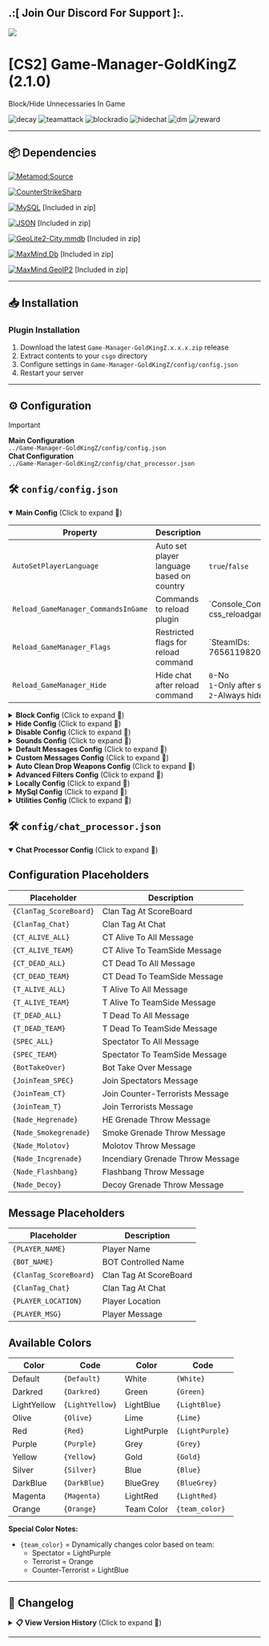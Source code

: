 ## .:[ Join Our Discord For Support ]:.

<a href="https://discord.com/invite/U7AuQhu"><img src="https://discord.com/api/guilds/651838917687115806/widget.png?style=banner2"></a>

# [CS2] Game-Manager-GoldKingZ (2.1.0)

Block/Hide Unnecessaries In Game

![decay](https://github.com/oqyh/cs2-Game-Manager/assets/48490385/6960136b-4aef-467e-b1ad-e4ec8c6baf8a)
![teamattack](https://github.com/oqyh/cs2-Game-Manager/assets/48490385/09beefa3-8431-4325-9352-9e2451b0d234)
![blockradio](https://github.com/oqyh/cs2-Game-Manager/assets/48490385/26efd5d8-3c3f-44c1-a0e6-43c6ce2157b8)
![hidechat](https://github.com/oqyh/cs2-Game-Manager/assets/48490385/1b5e2e57-3936-416f-895b-02731780e577)
![dm](https://github.com/user-attachments/assets/8e7e1631-bd94-4f8c-be22-20e3175eddec)
![reward](https://github.com/user-attachments/assets/6964f35e-daa9-4132-9d47-52dfd1947abf)


---

## 📦 Dependencies

[![Metamod:Source](https://img.shields.io/badge/Metamod:Source-2d2d2d?logo=sourceengine)](https://www.sourcemm.net)

[![CounterStrikeSharp](https://img.shields.io/badge/CounterStrikeSharp-83358F)](https://github.com/roflmuffin/CounterStrikeSharp)


[![MySQL](https://img.shields.io/badge/MySQL-4479A1?logo=mysql&logoColor=white)](https://dev.mysql.com/doc/connector-net/en/) [Included in zip]

[![JSON](https://img.shields.io/badge/JSON-000000?logo=json)](https://www.newtonsoft.com/json) [Included in zip]

[![GeoLite2-City.mmdb](https://img.shields.io/badge/GeoLite2--City.mmdb-181717?logo=github&logoColor=white)](https://github.com/P3TERX/GeoLite.mmdb) [Included in zip]

[![MaxMind.Db](https://img.shields.io/badge/MaxMind.Db-2A4365?logo=database&logoColor=white)](https://www.nuget.org/packages/MaxMind.Db) [Included in zip]

[![MaxMind.GeoIP2](https://img.shields.io/badge/MaxMind.GeoIP2-2A4365?logo=database&logoColor=white)](https://www.nuget.org/packages/MaxMind.GeoIP2) [Included in zip]

---

## 📥 Installation

### Plugin Installation
1. Download the latest `Game-Manager-GoldKingZ.x.x.x.zip` release
2. Extract contents to your `csgo` directory
3. Configure settings in `Game-Manager-GoldKingZ/config/config.json`
4. Restart your server

---

## ⚙️ Configuration

> [!IMPORTANT]
> **Main Configuration**  
> `../Game-Manager-GoldKingZ/config/config.json`  
> **Chat Configuration**  
> `../Game-Manager-GoldKingZ/config/chat_processor.json`


## 🛠️ `config/config.json`

<details open>
<summary><b>Main Config</b> (Click to expand 🔽)</summary>

| Property | Description | Values | Required |  
|----------|-------------|--------|----------|
| `AutoSetPlayerLanguage` | Auto set player language based on country | `true`/`false` | - |
| `Reload_GameManager_CommandsInGame` | Commands to reload plugin | `Console_Commands: css_reloadgamemanager,css_reloadgm | Chat_Commands:` | - |
| `Reload_GameManager_Flags` | Restricted flags for reload command | `SteamIDs: 76561198206086993,STEAM_0:1:507335558 | Flags: @css/root,@css/admin | Groups: #css/root,#css/admin` | - |
| `Reload_GameManager_Hide` | Hide chat after reload command | `0`-No<br>`1`-Only after success<br>`2`-Always hide | - |

</details>

<details>
<summary><b>Block Config</b> (Click to expand 🔽)</summary>

| Property | Description | Values | Required |  
|----------|-------------|--------|----------|
| `BlockRadio` | Block Players Radio | `true`/`false` | - |
| `BlockBotRadio` | Block Bot Radio | `true`/`false` | - |
| `BlockGrenadesRadio` | Block Radio When Throwing Grenades | `true`/`false` | - |
| `BlockChatWheel` | Block Chat Wheel | `true`/`false` | - |
| `BlockPing` | Block Players Ping | `true`/`false` | - |
| `BlockNameChanger` | Block animated name changers | `0`-No<br>`1`-Send to spec with warning<br>`2`-Send to spec + execute command after delay | - |
| `BlockNameChanger_Block` | Block duration (seconds) | e.g. `10` | `BlockNameChanger=1 or 2` |
| `BlockNameChanger_SendServerConsoleCommand` | Command after block timer | Placeholders: `{PLAYER_NAME}`, `{PLAYER_ID}`, etc. | `BlockNameChanger=2` |
| `Block_Commands_StartWith` | Block commands starting with | Array of strings | - |
| `Block_Commands_StartWith_IgnoreCase` | Ignore case for start-with | `true`/`false` | - |
| `Block_Commands_Contains` | Block commands containing | Array of strings | - |
| `Block_Commands_Contains_IgnoreCase` | Ignore case for contains | `true`/`false` | - |
| `Block_Commands_Ignore_Flags` | Ignore flags for command blocking | `SteamIDs: | Flags: | Groups:` | - |

</details>

<details>
<summary><b>Hide Config</b> (Click to expand 🔽)</summary>

| Property | Description | Values | Required |  
|----------|-------------|--------|----------|
| `HideRadar` | Hide Players Radar | `true`/`false` | - |
| `HideKillfeed` | Hide Killfeed | `0`-No<br>`1`-Hide completely<br>`2`-Show only my kills | - |
| `HideBloodAndHsSpark` | Hide Blood/Headshot Effects | `true`/`false` | - |
| `HideTeamMateHeadTag` | Hide Teammate Head Tags | `0`-No<br>`1`-Disable completely<br>`2`-Disable behind walls<br>`3`-Disable by distance | - |
| `HideTeamMateHeadTag_Distance` | Head Tag Visibility Distance | `50`-Very close<br>`150`-Close<br>`250`-Far | `HideTeamMateHeadTag=3` |
| `HideDeadBody` | Hide Dead Bodies | `0`-No<br>`1`-Immediately<br>`2`-After delay<br>`3`-Decay body | - |
| `HideDeadBody_Delay` | Body Hide Delay (seconds) | e.g. `10` | `HideDeadBody=2` |
| `HideLegs` | Hide Player Legs | `true`/`false` | - |
| `HideChatHUD` | Hide Chat HUD | `0`-No<br>`1`-Yes<br>`2`-Yes with delay | - |
| `HideChatHUD_Delay` | Chat Hide Delay (seconds) | e.g. `10` | `HideChatHUD=2` |
| `HideWeaponsHUD` | Hide Weapons Icons | `true`/`false` | - |

</details>

<details>
<summary><b>Disable Config</b> (Click to expand 🔽)</summary>

| Property | Description | Values | Required |  
|----------|-------------|--------|----------|
| `DisableFallDamage` | Disable Players Fall Damage | `true`/`false` | - |
| `DisableSvCheats_1` | Force-disable sv_cheats | `true`/`false` | - |
| `DisableC4` | Disable C4 In Game | `true`/`false` | - |
| `DisableCameraSpectator` | Disable spectator camera transitions | `true`/`false` | - |
| `DisableAimPunch` | Disable screen shake when damaged | `0`-No<br>`1`-Yes<br>`2`-Togglable (enabled by default)<br>`3`-Togglable (disabled by default) | - |
| `DisableAimPunch_CommandsInGame` | Toggle commands for aim punch | `Console_Commands: css_aim,css_aimpunch | Chat_Commands:` | `DisableAimPunch=2 or 3` |
| `DisableAimPunch_Flags` | Restricted flags for aim punch toggle | `SteamIDs: | Flags: | Groups:` | `DisableAimPunch=2 or 3` |
| `DisableAimPunch_Hide` | Hide chat after aim punch toggle | `0`-No<br>`1`-Only after success<br>`2`-Always hide | `DisableAimPunch=2 or 3` |

</details>

<details>
<summary><b>Sounds Config</b> (Click to expand 🔽)</summary>

| Property | Description | Values | Required |  
|----------|-------------|--------|----------|
| `Sounds_MuteMVPMusic` | Mute MVP music | `0`-No<br>`1`-MVP music only<br>`2`-MVP + round end music | - |
| `Sounds_MutePlayersFootSteps` | Mute footsteps | `true`/`false` | - |
| `Sounds_MuteJumpLand` | Mute jump land sounds | `true`/`false` | - |
| `Sounds_MuteKnife` | Mute knife stab sounds | `0`-No<br>`1`-Completely<br>`2`-Only on teammates | - |
| `Sounds_MuteKnife_SoundeventHash` | Soundevent hashes for knife mute | Array of numbers | `Sounds_MuteKnife=1 or 2` |
| `Sounds_MuteGunShots` | Mute gunshot sounds | `0`-No<br>`1`-Completely<br>`2`-Replace with M4 silencer<br>`3`-Replace with USP silencer<br>`4`-Custom replacement | - |
| `Sounds_MuteGunShots_weapon_id` | Custom gun sound: weapon ID | Number (e.g. `0`) | `Sounds_MuteGunShots=4` |
| `Sounds_MuteGunShots_sound_type` | Custom gun sound: type | Number (e.g. `9`) | `Sounds_MuteGunShots=4` |
| `Sounds_MuteGunShots_item_def_index` | Custom gun sound: item index | Number (e.g. `61`) | `Sounds_MuteGunShots=4` |
| `Custom_MuteSounds1` | Custom mute sounds 1 | `0`-No<br>`1`-Yes<br>`2`-Togglable (enabled)<br>`3`-Togglable (disabled) | - |
| `Custom_MuteSounds1_SoundeventHash_Global_Side` | Global soundevent hashes | Array of numbers | `Custom_MuteSounds1=1` |
| `Custom_MuteSounds1_SoundeventHash_Victim_Side` | Victim-side soundevent hashes | Array of numbers | `Custom_MuteSounds1=2 or 3` |
| `Custom_MuteSounds1_SoundeventHash_Attacker_Side` | Attacker-side soundevent hashes | Array of numbers | `Custom_MuteSounds1=2 or 3` |
| `Custom_MuteSounds1_CommandsInGame` | Toggle commands | `Console_Commands: | Chat_Commands:` | `Custom_MuteSounds1=2 or 3` |
| `Custom_MuteSounds1_Flags` | Restricted flags | `SteamIDs: | Flags: | Groups:` | `Custom_MuteSounds1=2 or 3` |
| `Custom_MuteSounds1_Hide` | Hide chat after toggle | `0`-No<br>`1`-Only after success<br>`2`-Always hide | `Custom_MuteSounds1=2 or 3` |
| `Custom_MuteSounds2` | Custom mute sounds 2 | `0`-No<br>`1`-Yes<br>`2`-Togglable (enabled)<br>`3`-Togglable (disabled) | - |
| `Custom_MuteSounds3` | Custom mute sounds 3 | `0`-No<br>`1`-Yes<br>`2`-Togglable (enabled)<br>`3`-Togglable (disabled) | - |

</details>

<details>
<summary><b>Default Messages Config</b> (Click to expand 🔽)</summary>

| Property | Description | Values | Required |  
|----------|-------------|--------|----------|
| `Ignore_BombPlantedHUDMessages` | Ignore bomb planted HUD messages/sound | `true`/`false` | - |
| `Ignore_TeamMateAttackMessages` | Ignore teammate attack messages | `true`/`false` | - |
| `Ignore_AwardsMoneyMessages` | Ignore money award messages | `true`/`false` | - |
| `Ignore_PlayerSavedYouByPlayerMessages` | Ignore "saved you" messages | `true`/`false` | - |
| `Ignore_ChickenKilledMessages` | Ignore chicken death messages | `true`/`false` | - |
| `Ignore_JoinTeamMessages` | Ignore team join messages | `true`/`false` | - |
| `Ignore_PlantingBombMessages` | Ignore "[PLANTING!]" messages | `true`/`false` | - |
| `Ignore_DefusingBombMessages` | Ignore "[DEFUSING!]" messages | `true`/`false` | - |
| `Ignore_DisconnectMessages` | Ignore disconnect messages | `0`-No<br>`1`-Completely<br>`2`-Also remove killfeed icon | - |
| `Ignore_Custom_TextMsg` | Ignore custom TextMsg messages | Array of strings | - |
| `Ignore_Custom_HintText` | Ignore custom HintText messages | Array of strings | - |
| `Ignore_Custom_RadioText` | Ignore custom RadioText messages | Array of strings | - |

</details>

<details>
<summary><b>Custom Messages Config</b> (Click to expand 🔽)</summary>

| Property | Description | Values | Required |  
|----------|-------------|--------|----------|
| `Custom_ChatMessages` | Enable custom chat messages (via `chat_processor.json`) | `true`/`false` | - |
| `Custom_JoinTeamMessages` | Customize team join messages | `true`-Exclude bots<br>`false`-Include bots | `Custom_ChatMessages=true` |
| `Custom_ThrowNadeMessages` | Customize grenade throw messages | `1`-Exclude bots<br>`2`-Include bots<br>`3`-Hide when (mp_teammates_are_enemies true)<br>`4`-Show when (exclude bots)<br>`5`-Show when (include bots) | `Custom_ChatMessages=true` |
| `Custom_ChatMessages_Mode` | Chat message visibility | `1`-Show to all<br>`2`-Alive can't see dead messages<br>`3`-Alive see only team dead messages | `Custom_ChatMessages=true` |
| `Custom_ChatMessages_ExcludeStartWith` | Exclude chat messages starting with prefixes | Array of strings | `Custom_ChatMessages=true` |
| `Custom_ChatMessages_ExcludeStartWith_IgnoreCase` | Ignore case for start-with | `true`/`false` | `Custom_ChatMessages=true` |
| `Custom_ChatMessages_ExcludeContains` | Exclude chat messages containing text | Array of strings | `Custom_ChatMessages=true` |
| `Custom_ChatMessages_ExcludeContains_IgnoreCase` | Ignore case for contains | `true`/`false` | `Custom_ChatMessages=true` |

</details>

<details>
<summary><b>Auto Clean Drop Weapons Config</b> (Click to expand 🔽)</summary>

| Property | Description | Values | Required |  
|----------|-------------|--------|----------|
| `AutoClean_Enable` | Enable auto clean dropped weapons | `true`/`false` | - |
| `AutoClean_Timer` | Check interval (seconds) | `1`-`999` | `AutoClean_Enable=true` |
| `AutoClean_MaxWeaponsOnGround` | Start cleaning when X weapons on ground | `1`-`999` | `AutoClean_Enable=true` |
| `AutoClean_TheseDroppedWeaponsOnly` | Weapons to auto clean | `A`-Snipers<br>`B`-Rifles<br>`C`-LMGs<br>`D`-Shotguns<br>`E`-SMGs<br>`F`-Pistols<br>`G`-Grenades<br>`H`-Defuse kits<br>`I`-Taser<br>`J`-Healthshot<br>`K`-Knives<br>`ANY`-All weapons<br>Or specific weapon names | `AutoClean_Enable=true` |

**Weapon Categories Key:**
- `A`: AWP, G3SG1, SCAR-20, SSG 08
- `B`: AK-47, AUG, FAMAS, Galil, M4 variants
- `C`: M249, Negev
- `D`: Mag-7, Nova, Sawed-off, XM1014
- `E`: Bizon, MAC-10, MP5, MP7, MP9, P90, UMP-45
- `F`: All pistols
- `G`: All grenades
- `H`: Defuse kits
- `I`: Zeus
- `J`: Healthshot
- `K`: Knives

</details>

<details>
<summary><b>Advanced Filters Config</b> (Click to expand 🔽)</summary>

| Property | Description | Values | Required |  
|----------|-------------|--------|----------|
| `Filter_Whitelist_Ips` | Whitelist IP addresses | Array of IPs | - |
| `Filter_Whitelist_URLs` | Whitelist URLs | Array of URLs | - |
| `Filter_Players_Names` | Filter player names | `0`-No<br>`1`-Check IPs<br>`2`-Check URLs<br>`3`-Check both | - |
| `Filter_Players_Chat` | Filter player chat | `0`-No<br>`1`-Check IPs<br>`2`-Check URLs<br>`3`-Check both | - |

</details>

<details>
<summary><b>Locally Config</b> (Click to expand 🔽)</summary>

| Property | Description | Values | Required |  
|----------|-------------|--------|----------|
| `Cookies_Enable` | Save player data locally | `0`-No<br>`1`-On disconnect<br>`2`-On map change | - |
| `Cookies_AutoRemovePlayerOlderThanXDays` | Auto delete inactive players (days) | `0`-Don't delete<br>`1`+ days | `Cookies_Enable=1 or 2` |

</details>

<details>
<summary><b>MySql Config</b> (Click to expand 🔽)</summary>

| Property | Description | Values | Required |  
|----------|-------------|--------|----------|
| `MySql_Enable` | Save player data to MySQL | `0`-No<br>`1`-On disconnect<br>`2`-On map change | - |
| `MySql_ConnectionTimeout` | Connection timeout (seconds) | e.g. `30` | `MySql_Enable=1 or 2` |
| `MySql_RetryAttempts` | Retry attempts on failure | e.g. `3` | `MySql_Enable=1 or 2` |
| `MySql_RetryDelay` | Delay between retries (seconds) | e.g. `2` | `MySql_Enable=1 or 2` |
| `MySql_Servers` | MySQL server configurations | Array of server objects | `MySql_Enable=1 or 2` |
| `MySql_AutoRemovePlayerOlderThanXDays` | Auto delete inactive players (days) | `0`-Don't delete<br>`1`+ days | `MySql_Enable=1 or 2` |

</details>

<details>
<summary><b>Utilities Config</b> (Click to expand 🔽)</summary>

| Property | Description | Values | Required |  
|----------|-------------|--------|----------|
| `AutoUpdateGeoLocation` | Auto update GeoLocation data | `true`/`false` | - |
| `EnableDebug` | Enable Debug Mode | `0`-No<br>`1`-Debug everything<br>`2`-Custom_MuteSounds only<br>`3`-Sounds_MuteGunShots only<br>`4`-Ignore_Custom messages only | - |

</details>

## 🛠️ `config/chat_processor.json`

<details open>
<summary><b>Chat Processor Config</b> (Click to expand 🔽)</summary>

## Configuration Placeholders
| Placeholder | Description |
|-------------|-------------|
| `{ClanTag_ScoreBoard}` | Clan Tag At ScoreBoard |
| `{ClanTag_Chat}` | Clan Tag At Chat |
| `{CT_ALIVE_ALL}` | CT Alive To All Message |
| `{CT_ALIVE_TEAM}` | CT Alive To TeamSide Message |
| `{CT_DEAD_ALL}` | CT Dead To All Message |
| `{CT_DEAD_TEAM}` | CT Dead To TeamSide Message |
| `{T_ALIVE_ALL}` | T Alive To All Message |
| `{T_ALIVE_TEAM}` | T Alive To TeamSide Message |
| `{T_DEAD_ALL}` | T Dead To All Message |
| `{T_DEAD_TEAM}` | T Dead To TeamSide Message |
| `{SPEC_ALL}` | Spectator To All Message |
| `{SPEC_TEAM}` | Spectator To TeamSide Message |
| `{BotTakeOver}` | Bot Take Over Message |
| `{JoinTeam_SPEC}` | Join Spectators Message |
| `{JoinTeam_CT}` | Join Counter-Terrorists Message |
| `{JoinTeam_T}` | Join Terrorists Message |
| `{Nade_Hegrenade}` | HE Grenade Throw Message |
| `{Nade_Smokegrenade}` | Smoke Grenade Throw Message |
| `{Nade_Molotov}` | Molotov Throw Message |
| `{Nade_Incgrenade}` | Incendiary Grenade Throw Message |
| `{Nade_Flashbang}` | Flashbang Throw Message |
| `{Nade_Decoy}` | Decoy Grenade Throw Message |

## Message Placeholders
| Placeholder | Description |
|-------------|-------------|
| `{PLAYER_NAME}` | Player Name |
| `{BOT_NAME}` | BOT Controlled Name |
| `{ClanTag_ScoreBoard}` | Clan Tag At ScoreBoard |
| `{ClanTag_Chat}` | Clan Tag At Chat |
| `{PLAYER_LOCATION}` | Player Location |
| `{PLAYER_MSG}` | Player Message |

## Available Colors
| Color | Code | Color | Code |
|-------|------|-------|------|
| Default | `{Default}` | White | `{White}` |
| Darkred | `{Darkred}` | Green | `{Green}` |
| LightYellow | `{LightYellow}` | LightBlue | `{LightBlue}` |
| Olive | `{Olive}` | Lime | `{Lime}` |
| Red | `{Red}` | LightPurple | `{LightPurple}` |
| Purple | `{Purple}` | Grey | `{Grey}` |
| Yellow | `{Yellow}` | Gold | `{Gold}` |
| Silver | `{Silver}` | Blue | `{Blue}` |
| DarkBlue | `{DarkBlue}` | BlueGrey | `{BlueGrey}` |
| Magenta | `{Magenta}` | LightRed | `{LightRed}` |
| Orange | `{Orange}` | Team Color | `{team_color}` |

**Special Color Notes:**
- `{team_color}` = Dynamically changes color based on team:
  - Spectator = LightPurple
  - Terrorist = Orange  
  - Counter-Terrorist = LightBlue

</details>

---


## 📜 Changelog

<details>
<summary><b>📋 View Version History</b> (Click to expand 🔽)</summary>

### [2.1.0]
- Rework On Plugin
- Optimize On Hook UnHook
- Moved Custom_JoinTeamMessages,Custom_ThrowNadeMessages,Custom_ChatMessages_ExcludeStartWith To Custom_ChatMessages (chat_processor.json)
- Fix/Compatibility With cs2fix
- Fix Exploit On Names/Chat In Custom_ChatMessages
- Fix HideDeadBody
- Fix Ignore_DisconnectMessages 2
- Fix AutoClean_Enable Lag
- Fix On chat_processor.json Flags
- Removed AutoClean_DropWeapons
- Added Reload_GameManager_CommandsInGame
- Added Reload_GameManager_Flags
- Added Reload_GameManager_Hide
- Added Block_Commands_StartWith
- Added Block_Commands_StartWith_IgnoreCase
- Added Block_Commands_Contains_IgnoreCase
- Added Block_Commands_Ignore_Flags
- Added DisableAimPunch
- Added DisableAimPunch_CommandsInGame
- Added DisableAimPunch_Flags
- Added DisableAimPunch_Hide
- Added Custom_MuteSounds1 And MuteSounds2 And MuteSounds3
- Added Custom_MuteSounds
- Added Custom_MuteSounds_SoundeventHash_Global_Side
- Added Custom_MuteSounds_SoundeventHash_Victim_Side
- Added Custom_MuteSounds_SoundeventHash_Attacker_Side
- Added Custom_MuteSounds_CommandsInGame
- Added Custom_MuteSounds_Flags
- Added Custom_MuteSounds_Hide
- Added Multiple MySql
- Added Locally 
- Added Added AutoSetPlayerLanguage
- Added Added BlockNameChanger
- Added Added BlockNameChanger_SendServerConsoleCommand
- Added Added Block_Commands_StartWith
- Added Added Block_Commands_StartWith_IgnoreCase
- Added Added Block_Commands_Contains
- Added Added Block_Commands_Contains_IgnoreCase
- Added Added Block_Commands_Ignore_Flags
- Added Added DisableCameraSpectator
- Added Added Sounds_MuteMVPMusic 2 = MVP Music And Round End Music
- Added Added Sounds_MuteKnife_SoundeventHash
- Added Added Ignore_Custom_TextMsg
- Added Added Ignore_Custom_HintText
- Added Added Ignore_Custom_RadioText
- Added Added Custom_ChatMessages_Mode
- Added Added Custom_ChatMessages_ExcludeStartWith
- Added Added Custom_ChatMessages_ExcludeStartWith_IgnoreCase
- Added Added Custom_ChatMessages_ExcludeContains
- Added Added Custom_ChatMessages_ExcludeContains_IgnoreCase
- Added AutoClean_Timer
- Added Filter_Whitelist_Ips
- Added Filter_Whitelist_URLs
- Added Filter_Players_Names
- Added Filter_Players_Chat
- Added AutoUpdateGeoLocation
- Added EnableDebug 1 to 4
- Added In chat_processor.json
 - ClanTag_ScoreBoard
 - ClanTag_Chat
 - BotTakeOver
 - {PLAYER_NAME}
 - {BOT_NAME}
 - {ClanTag_ScoreBoard}
 - {ClanTag_Chat}
 - {PLAYER_LOCATION}
 - {PLAYER_MSG}
 - {team_color}
 
### [2.0.9]
#### **Bug Fixes**
- Fixed various bugs
- Fixed HideDeadBody issues
- Fixed DisableTeamMateHeadTag_Distance
- Fixed EnableDebug

#### **Improvements**  
- Reworked plugin for better stability  
- Added config descriptions in `config.json`  

#### **New Features**
- Added DisableTeamMateHeadTag 3 Distance
- Added DisableTeamMateHeadTag_Distance
- Added chat_processor.json
- Added Custom_ChatMessages  
- Added Custom_ChatMessages_ExcludeStartWith

#### **Removals**
- Removed Mode3_TimeXSecsDecayDeadBody 
- Removed all Toggle options:
  - Toggle_AutoRemovePlayerCookieOlderThanXDays  
  - Toggle_AutoRemovePlayerMySqlOlderThanXDays
- Removed MySQL integration

### [2.0.8]
#### **Bug Fixes**
- Fixed bot join error ("System.ArgumentException: Player with slot X not found")
- Fixed nade location placeholder `{1}` in language files

### [2.0.7]
#### **New Features**
- Added `Sounds_MutePlayersFootSteps`
- Added `Sounds_MuteDropWeapons` (K) for knife drop sounds
- Added `Ignore_PlantingBombMessages`
- Added `Ignore_DefusingBombMessages`
- Added `AutoCleanDropWeaponsOnXWeaponsInGround`

#### **Improvements**
- General code cleanup
- Removed deprecated timing modes
- Reworked weapon cleanup systems

### [2.0.6]
#### **Audio Controls**
- Added custom gunshot sound replacement (Mode 4)
- Added knife sound muting options
- Added various sound mute toggles

#### **Bug Fixes**
- Fixed dead body and glove visibility issues

### [2.0.5]
#### **New Features**
- Added `IgnoreChickenKilledMessages`
- Added `EnableDebug` option

#### **Fixes**
- Fixed glove clearing in body modes

### [2.0.4]
#### **Audio**
- Added gunshot mute modes (1-3)

#### **Messages**
- Added money award ignore options

### [2.0.3]
#### **HUD Improvements**
- Fixed leg, chat and weapon HUD modes
- Added disconnect message controls

### [2.0.2]
#### **Grenade System**
- Fixed null grenade messages
- Added Mode 4 grenade messages

### [2.0.1]
#### **Bug Fixes**
- Fixed dead body mode null exception

### [2.0.0] Major Update
#### **Core Changes**
- Upgraded to .NET 8
- Split features to separate plugins

#### **New Systems**
- Added MySQL support
- Enhanced body/hud management
- Added weapon auto-cleanup

### [1.0.8]
#### **Server Management**
- Fixed restart/rotation modes
- Added weapon cleanup timer

### [1.0.7]
- Added default restart map
- Fixed dead body interactions

### [1.0.6]
- Fixed dead body implementation

### [1.0.5]
#### **Radio/Chat**
- Added cooldown systems
- Added threshold controls

### [1.0.4]
#### **Team Management**
- Added head tag controls
- Added server rotation

### [1.0.3]
- Added server restart system

### [1.0.2]
- Added leg disable option
- Fixed message systems

### [1.0.1]
#### **Initial Features**
- Added grenade radio disable
- Added radar/money controls
- Added message ignore options

### [1.0.0]
- Initial plugin release

</details>

---
